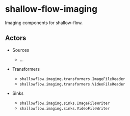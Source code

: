 # shallow-flow-imaging
Imaging components for shallow-flow.

## Actors

* Sources

  * ...
    
* Transformers

  * `shallowflow.imaging.transformers.ImageFileReader`
  * `shallowflow.imaging.transformers.VideoFileReader`
    
* Sinks

  * `shallowflow.imaging.sinks.ImageFileWriter`
  * `shallowflow.imaging.sinks.VideoFileWriter`

